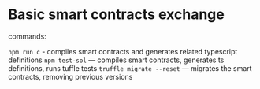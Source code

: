 # Basic smart contracts exchange

commands: 

`npm run c` - compiles smart contracts and generates related typescript definitions
`npm test-sol` — compiles smart contracts, generates ts definitions, runs tuffle tests
`truffle migrate --reset` — migrates the smart contracts, removing previous versions 
